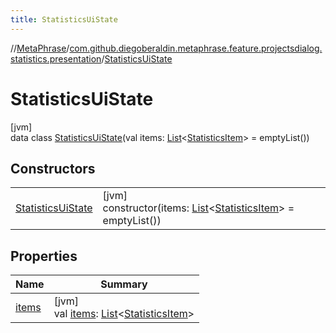 ```yaml
---
title: StatisticsUiState
---
```

//[MetaPhrase](../../../index.html)/[com.github.diegoberaldin.metaphrase.feature.projectsdialog.statistics.presentation](../index.html)/[StatisticsUiState](index.html)



# StatisticsUiState



[jvm]\
data class [StatisticsUiState](index.html)(val items: [List](https://kotlinlang.org/api/latest/jvm/stdlib/kotlin.collections/-list/index.html)&lt;[StatisticsItem](../-statistics-item/index.html)&gt; = emptyList())



## Constructors


| | |
|---|---|
| [StatisticsUiState](-statistics-ui-state.html) | [jvm]<br>constructor(items: [List](https://kotlinlang.org/api/latest/jvm/stdlib/kotlin.collections/-list/index.html)&lt;[StatisticsItem](../-statistics-item/index.html)&gt; = emptyList()) |


## Properties


| Name | Summary |
|---|---|
| [items](items.html) | [jvm]<br>val [items](items.html): [List](https://kotlinlang.org/api/latest/jvm/stdlib/kotlin.collections/-list/index.html)&lt;[StatisticsItem](../-statistics-item/index.html)&gt; |

